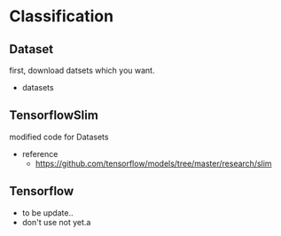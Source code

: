 # Classification
## Dataset
first, download datsets which you want.
 - datasets
 
## TensorflowSlim

modified code for Datasets

 - reference
   - https://github.com/tensorflow/models/tree/master/research/slim

## Tensorflow
 - to be update..
 - don't use not yet.a
